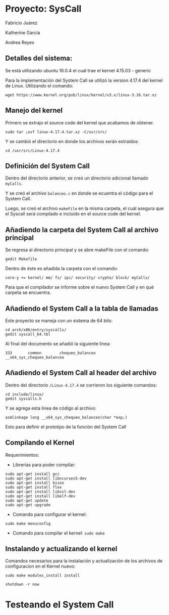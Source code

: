 # Proyecto: SysCall

Fabricio Juárez

Katherine García

Andrea Reyes

## Detalles del sistema:

Se está utilizando ubuntu 16.0.4 el cual trae el kernel 4.15.03 - generic

Para la implementación del System Call se utilizó la version 4.17.4 del kernel de Linux. 
Utilizando el comando:

```
wget https://www.kernel.org/pub/linux/kernel/v3.x/linux-3.16.tar.xz 
```

## Manejo del kernel

Primero se extrajo el source code del kernel que acabamos de obtener.
```
sudo tar ¡xvf linux-4.17.4.tar.xz -C/usr/src/
```

 Y se cambió el directorio en donde los archivos serán extraidos:
 ```
cd /usr/src/Linux-4.17.4
```

## Definición del System Call
Dentro del directorio anterior, se creó un directorio adicional llamado  ```myCalls```. 

Y se creó el archivo ```balanceo.c``` en donde se ecuentra el código para el System Call. 

Luego, se creó el archivo ```makeFile``` en la misma carpeta, el cuál asegura que el Syscall será compilado e incluido en el source code del kernel.


## Añadiendo la carpeta del System Call al archivo principal
Se regresa al directorio principal y se abre makeFile con el comando:
 ```
gedit Makefile
```

Dentro de éste es añadida la carpeta con el comando:
 ```
core-y += kernel/ mm/ fs/ ipc/ security/ crypto/ block/ myCalls/
```

Para que el compilador se informe sobre el nuevo System Call y en qué carpeta se encuentra.

## Añadiendo el System Call a la tabla de llamadas
Este proyecto se maneja con un sistema de 64 bits:
 ```
cd arch/x86/entry/syscalls/
gedit syscall_64.tbl
```

Al final del documento se añadió la siguiente línea:
 ```
333       common        chequeo_balanceo          __x64_sys_chequeo_balanceo
```

## Añadiendo el System Call al header del archivo
Dentro del directorio  ```/Linux-4.17.4``` se corrieron los siguiente comandos:
 ```
cd include/linux/
gedit syscalls.h
```
Y se agrega esta linea de código al archivo:

 ```
asmlinkage long __x64_sys_chequeo_balanceo(char *exp;)
```

Esto para definir el prototipo de la función del System Call


## Compilando el Kernel
Requerimientos:

- Librerias para poder compilar:
 ```
sudo apt-get install gcc
sudo apt-get install libncurses5-dev
sudo apt-get install bison
sudo apt-get install flex
sudo apt-get install libssl-dev
sudo apt-get install libelf-dev
sudo apt-get update
sudo apt-get upgrade
```

- Comando para configurar el kernel:
 ```
sudo make menuconfig
```

- Comando para compilar el kernel:
 ``` sudo make ``` 
 
 ## Instalando y actualizando el kernel
 Comandos necesarios para la instalación y actualización de los archivos de configuracion en el Kernel nuevo:
```
sudo make modules_install install

shutdown -r now
```
 
 
# Testeando el System Call

 
 
 
 
 


